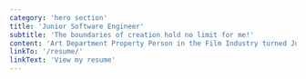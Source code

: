 ```yaml
---
category: 'hero section'
title: 'Junior Software Engineer'
subtitle: 'The boundaries of creation hold no limit for me!'
content: 'Art Department Property Person in the Film Industry turned Junior Software Engineer. I have a passion for creating, from making workbenches, desks, cabinets, and shoe racks to websites and mods; my thirst for knowledge and creation grows every day.'
linkTo: '/resume/'
linkText: 'View my resume'
---
```

